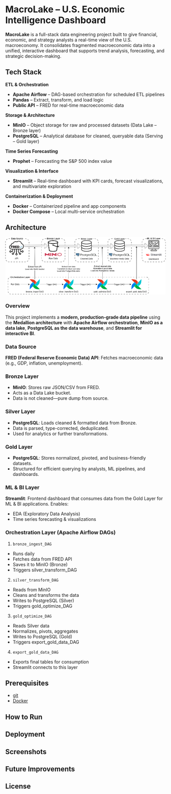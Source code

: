 # MacroLake – U.S. Economic Intelligence Dashboard

**MacroLake** is a full-stack data engineering project built to give financial, economic, and strategy analysts a real-time view of the U.S. macroeconomy. It consolidates fragmented macroeconomic data into a unified, interactive dashboard that supports trend analysis, forecasting, and strategic decision-making.

## Tech Stack

**ETL & Orchestration**  
- **Apache Airflow** – DAG-based orchestration for scheduled ETL pipelines  
- **Pandas** – Extract, transform, and load logic
- **Public API** – FRED for real-time macroeconomic data  

**Storage & Architecture**  
- **MinIO** – Object storage for raw and processed datasets (Data Lake – Bronze layer)  
- **PostgreSQL** – Analytical database for cleaned, queryable data (Serving – Gold layer)  

**Time Series Forecasting**  
- **Prophet** – Forecasting the S&P 500 index value    

**Visualization & Interface**  
- **Streamlit** – Real-time dashboard with KPI cards, forecast visualizations, and multivariate exploration  

**Containerization & Deployment**  
- **Docker** – Containerized pipeline and app components  
- **Docker Compose** – Local multi-service orchestration

## Architecture
![alt text](https://github.com/nakuleshj/macro-datalake/blob/master/assets/Architecture_updated.png)

### Overview

This project implements a **modern, production-grade data pipeline** using the **Medallion architecture** with **Apache Airflow orchestration**, **MinIO as a data lake**, **PostgreSQL as the data warehouse**, and **Streamlit for interactive BI**.

### Data Source
**FRED (Federal Reserve Economic Data) API**: Fetches macroeconomic data (e.g., GDP, inflation, unemployment).

### Bronze Layer
- **MinIO**: Stores raw JSON/CSV from FRED.
- Acts as a Data Lake bucket.
- Data is not cleaned—pure dump from source.

### Silver Layer
- **PostgreSQL**: Loads cleaned & formatted data from Bronze.
- Data is parsed, type-corrected, deduplicated.
- Used for analytics or further transformations.

### Gold Layer
- **PostgreSQL**: Stores normalized, pivoted, and business-friendly datasets.
- Structured for efficient querying by analysts, ML pipelines, and dashboards.

### ML & BI Layer
**Streamlit**: Frontend dashboard that consumes data from the Gold Layer for ML & BI applications.
Enables:
- EDA (Exploratory Data Analysis)
- Time series forecasting & visualizations

### Orchestration Layer (Apache Airflow DAGs)
1. `bronze_ingest_DAG`
  - Runs daily
  - Fetches data from FRED API
  - Saves it to MinIO (Bronze)
  - Triggers silver_transform_DAG
2. `silver_transform_DAG`
  - Reads from MinIO
  - Cleans and transforms the data
  - Writes to PostgreSQL (Silver)
  - Triggers gold_optimize_DAG
3. `gold_optimize_DAG`
  - Reads Silver data
  - Normalizes, pivots, aggregates
  - Writes to PostgreSQL (Gold)
  - Triggers export_gold_data_DAG
4. `export_gold_data_DAG`
  - Exports final tables for consumption
  - Streamlit connects to this layer

## Prerequisites
- [git](https://git-scm.com/book/en/v2/Getting-Started-Installing-Git)
- [Docker](https://www.docker.com/get-started/)

## How to Run

## Deployment

## Screenshots

## Future Improvements

## License
